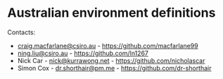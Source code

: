 # Australian environment definitions

Contacts: 

- craig.macfarlane@csiro.au - https://github.com/macfarlane99
- ning.liu@csiro.au - https://github.com/ln1267
- Nick Car - nick@kurrawong.net - https://github.com/nicholascar
- Simon Cox - dr.shorthair@pm.me - https://github.com/dr-shorthair
